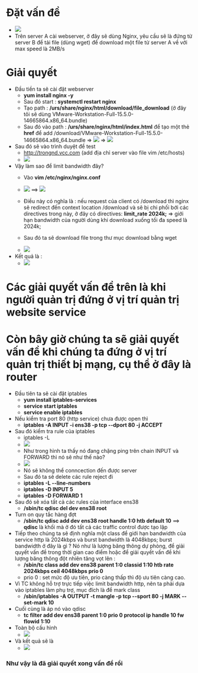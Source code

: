 # Đặt vấn đề 
- <img src="https://i.imgur.com/PoT02k9.jpg">
- Trên server A cài webserver, ở đây sẽ dùng Nginx, yêu cầu sẽ là đứng từ server B để tải file (dùng wget) để download một 
file từ server A về với max speed là 2MB/s
# Giải quyết
- Đầu tiền ta sẽ cài đặt webserver 
  + **yum install nginx -y**
  + Sau đó start : **systemctl restart nginx**
  + Tạo path : **/urs/share/nginx/html/download/file_download** (ở đây tôi sẽ dùng VMware-Workstation-Full-15.5.0-14665864.x86_64.bundle)
  + Sau đó vào path : **/urs/share/nginx/html/index.html** 
  để tạo một thẻ **href** để add /download/VMware-Workstation-Full-15.5.0-14665864.x86_64.bundle
    => <img src="https://i.imgur.com/ZE4lu9g.png">
    => <img src="https://i.imgur.com/zEKiRhX.png">
- Sau đó sẽ vào trình duyệt để test
  + http://trongnd.vcc.com (add địa chỉ server vào file vim /etc/hosts)
  + <img src="https://i.imgur.com/GbRDr2r.png">
- Vậy làm sao để limit bandwidth đây?
  + Vào **vim /etc/nginx/nginx.conf**
  + <img src="https://i.imgur.com/57cIQ71.png">
    ==> <img src="https://i.imgur.com/S3EdtXf.png">
  + Điều này có nghĩa là : nếu request của client có /download thì nginx sẽ redirect đến context location /download và sẽ 
  bị chi phối bới các directives trong này, ở đây có directives: **limit_rate 2024k;** => giới hạn bandwidth của người dùng khi download xuống tối đa speed là 2024k;
  
  + Sau đó ta sẽ download file trong thư mục download bằng wget
  + <img src="https://i.imgur.com/k6X9aNh.png">
- Kết quả là : 
  + <img src="https://i.imgur.com/EqtRUcs.png">
# Các giải quyết vấn đề trên là khi người quản trị đứng ở vị trí quản trị website service
# Còn bây giờ chúng ta sẽ giải quyết vấn đề khi chúng ta đứng ở vị trí quản trị thiết bị mạng, cụ thể ở đây là router 
- Đầu tiên ta sẽ cài đặt iptables
  + **yum install iptables-services**
  + **service start iptables**
  + **service enable iptables**
- Nếu kiểm tra port 80 (http service) chưa được open thì 
  + **iptables -A INPUT -i ens38 -p tcp --dport 80 -j ACCEPT**
- Sau đó kiểm tra rule của iptables
  + iptables -L
  + <img src="https://i.imgur.com/7xxlEM7.png">
  + Như trong hình ta thấy nó đang chặng ping trên chain INPUT và FORWARD thì nó sẽ như thế nào?
  + <img src="https://i.imgur.com/p8fUeZh.png">
  + Nó sẽ không thể conncection đến được server
  + Sau đó ta sẽ delete các rule reject đi 
  + **iptables -L --line-numbers**
  + **iptables -D INPUT 5**
  + **iptables -D FORWARD 1**
- Sau đó sẽ xóa tất cả các rules của interface ens38
  + **/sbin/tc qdisc del dev ens38 root**
- Turn on quy tắc hàng đợt
  + **/sbin/tc qdisc add dev ens38 root handle 1:0 htb default 10**
==> **qdisc** là khối mà ở đó tất cả các traffic control được tạo lập
- Tiếp theo chúng ta sẽ định nghĩa một class để giới hạn bandwidth của service http là 2024kbps
và burst bandwidth là 4048kbps; burst bandwidth ở đây là gì ? Nó như là lượng băng thông dự phòng, để giải quyết vấn đề trong
thời gian cao điểm hoặc để giải quyết vấn đề khi lượng băng thông đột nhiên tăng vọt lên :
  + **/sbin/tc class add dev ens38 parent 1:0 classid 1:10 htb rate 2024kbps ceil 4048kbps prio 0**
  + prio 0 : set mức độ ưu tiên, prio càng thấp thì độ ưu tiên càng cao.
- Vì TC không hỗ trợ trực tiếp việc limit bandwidth http, nên ta phải dựa vào iptables làm phụ trợ, mục đích là để mark class
  + **/sbin/iptables -A OUTPUT -t mangle -p tcp --sport 80 -j MARK --set-mark 10**
- Cuối cùng là áp nó vào qdisc
  + **tc filter add dev ens38 parent 1:0 prio 0 protocol ip handle 10 fw flowid 1:10**
- Toàn bộ cấu hình 
  + <img src="https://i.imgur.com/6qC15yi.png">
- Và kết quả sẽ là
  + <img src="https://i.imgur.com/40qJi3b.png">
### Như vậy là đã giải quyết xong vấn đề rồi
